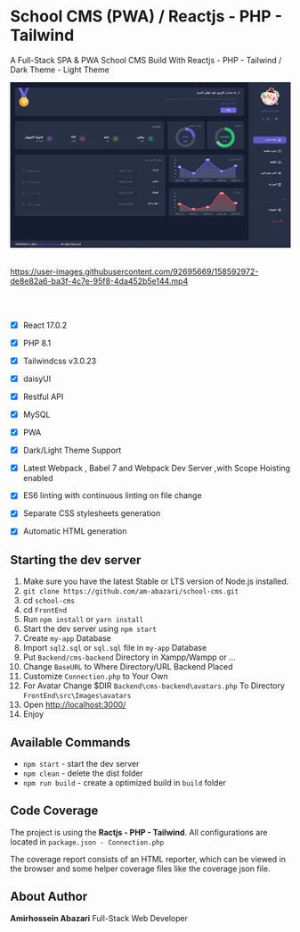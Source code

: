 # School CMS (PWA) / Reactjs - PHP - Tailwind

A Full-Stack SPA & PWA School CMS Build With Reactjs - PHP - Tailwind  / Dark Theme - Light Theme

<img width="800" alt="Img" src="./dark.png"/>
<br />
<br />

https://user-images.githubusercontent.com/92695669/158592972-de8e82a6-ba3f-4c7e-95f8-4da452b5e144.mp4


<br />
<br />


- [x] React 17.0.2
- [x] PHP 8.1
- [x] Tailwindcss v3.0.23
- [x] daisyUI
- [x] Restful API
- [x] MySQL
- [x] PWA
- [x] Dark/Light Theme Support
- [x] Latest Webpack , Babel 7 and Webpack Dev Server ,with Scope Hoisting enabled
- [x] ES6 linting with continuous linting on file change
- [x] Separate CSS stylesheets generation
- [x] Automatic HTML generation


## Starting the dev server

1. Make sure you have the latest Stable or LTS version of Node.js installed.
2. `git clone https://github.com/am-abazari/school-cms.git`
3. cd `school-cms`
4. cd `FrontEnd`
5. Run `npm install` or `yarn install`
6. Start the dev server using `npm start`
7. Create `my-app` Database
8. Import `sql2.sql` or `sql.sql` file in `my-app` Database 
9. Put `Backend/cms-backend` Directory in Xampp/Wampp or ...
10. Change `BaseURL` to Where Directory/URL Backend Placed
11. Customize `Connection.php` to Your Own 
12. For Avatar Change $DIR `Backend\cms-backend\avatars.php` To Directory  `FrontEnd\src\Images\avatars`
13. Open [http://localhost:3000/](http://localhost:3000/)
14. Enjoy


## Available Commands

- `npm start` - start the dev server
- `npm clean` - delete the dist folder
- `npm run build` - create a optimized build in `build` folder

## Code Coverage

The project is using the <strong>Ractjs - PHP - Tailwind</strong>. All configurations are located in `package.json - Connection.php`

The coverage report consists of an HTML reporter, which can be viewed in the browser and some helper coverage files like the coverage json file.

## About Author

<strong>Amirhossein Abazari</strong> Full-Stack Web Developer
